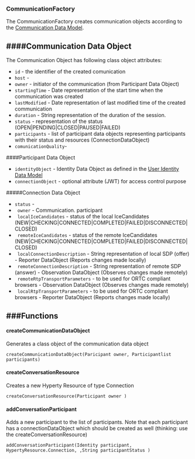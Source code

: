 ### CommunicationFactory

The CommunicationFactory creates communication objects according to the [Communication Data Model](https://github.com/reTHINK-project/architecture/tree/master/docs/datamodel/communication/readme.md). 

####Communication Data Object
--------------------------------------
The Communication Object has following class object attributes:
* ```id``` - the identifier of the created comunication
* ```host``` - 
* ```owner``` - initiator of the communication (from Participant Data Object)
* ```startingTime``` - Date representation of the start time when the communication was created
* ```lastModified``` - Date representation of last modified time of the created communication
* ```duration``` - String representation of the duration of the session.
* ```status``` - representation of the status (OPEN|PENDING|CLOSED|PAUSED|FAILED)
* ```participants``` - list of participant data objects representing participants with their status and resources (ConnectionDataObject)
* ```comunicationQuality```- 


####Participant Data Object
* ```identityObject``` - Identity Data Object as defined in the [User Identity Data Model](https://github.com/reTHINK-project/architecture/blob/master/docs/datamodel/user-identity/readme.md)
* ```connectionObject``` -  optional attribute (JWT) for access control purpose


#####Connection Data Object
* ```status``` - 
* ``` owner``` - Communication. participant
* ``` localIceCandidates``` - status of the local IceCandidates (NEW|CHECKING|CONNECTED|COMPLETED|FAILED|DISCONNECTED|CLOSED) 
* ``` remoteIceCandidates``` - status of the remote IceCandidates (NEW|CHECKING|CONNECTED|COMPLETED|FAILED|DISCONNECTED|CLOSED)
* ``` localConnectionDescription``` - String representation of local SDP (offer) - Reporter DataObject (Reports changes made locally)
* ``` remoteConnectionDescription``` - String representation of remote SDP (answer) - Observation DataObject (Observes changes made remotely)
* ``` remoteRtpTransportParameters``` - to be used for ORTC compliant browsers - Observation DataObject (Observes changes made remotely)
* ``` localRtpTransportParameters``` - to be used for ORTC compliant browsers - Reporter DataObject (Reports changes made locally)
 
###Functions
-----------------------
#### createCommunicationDataObject
Generates a class object of the communication data object
```
createCommunicationDataObject(Paricipant owner, Participantlist participants)
```

#### createConversationResource
Creates a new Hyperty Resource of type Connection
```
createConversationResource(Participant owner )
```

#### addConversationParticipant
Adds a new participant to the list of participants. Note that each participant has a connectionDataObject which should be created as well (thinking: use the createConversationResource) 
```
addConversationParticipant(Identity participant, HypertyResource.Connection, ,String participantStatus )
```


